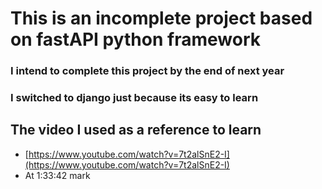 # This is an incomplete project based on fastAPI python framework

### I intend to complete this project by the end of next year
### I switched to django just because its easy to learn 

## The video I used as a reference to learn
- [https://www.youtube.com/watch?v=7t2alSnE2-I](https://www.youtube.com/watch?v=7t2alSnE2-I)
- At 1:33:42 mark

